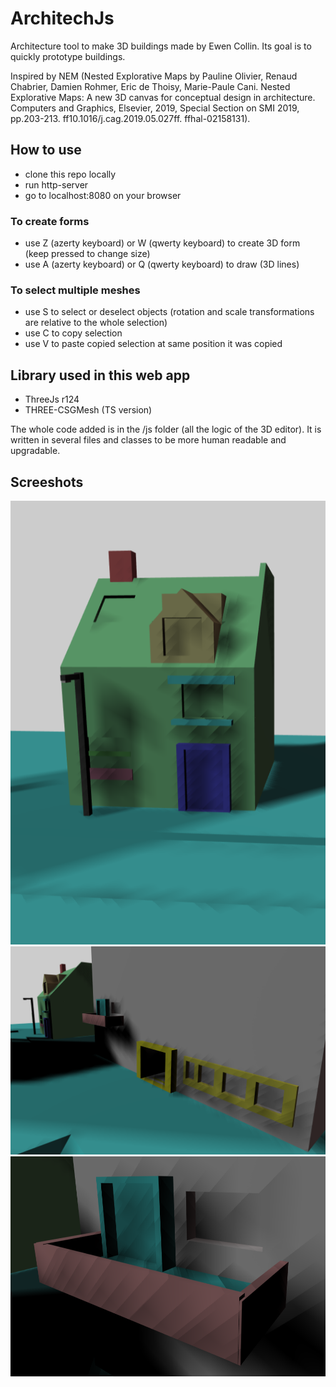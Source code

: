 # ArchitechJs
Architecture tool to make 3D buildings made by Ewen Collin. Its goal is to quickly prototype buildings.

Inspired by NEM (Nested Explorative Maps by Pauline Olivier, Renaud Chabrier, Damien Rohmer, Eric de Thoisy, Marie-Paule Cani. Nested Explorative Maps: A new 3D canvas for conceptual design in architecture. Computers and Graphics, Elsevier, 2019, Special Section on SMI 2019, pp.203-213. ff10.1016/j.cag.2019.05.027ff. ffhal-02158131).

## How to use

 - clone this repo locally
 - run http-server
 - go to localhost:8080 on your browser

### To create forms

 - use Z (azerty keyboard) or W (qwerty keyboard) to create 3D form (keep pressed to change size)
 - use A (azerty keyboard) or Q (qwerty keyboard) to draw (3D lines)

### To select multiple meshes

 - use S to select or deselect objects (rotation and scale transformations are relative to the whole selection)
 - use C to copy selection
 - use V to paste copied selection at same position it was copied

## Library used in this web app

 - ThreeJs r124
 - THREE-CSGMesh (TS version)

The whole code added is in the /js folder (all the logic of the 3D editor). It is written in several files and classes to be more human readable and upgradable.

## Screeshots
![House](/screenshots/house.png?raw=true "House")
![Street](/screenshots/facades.png?raw=true "Street")
![Balcony](/screenshots/balcony.png?raw=true "Balcony")


